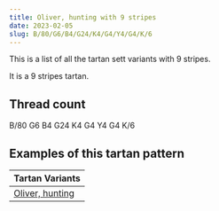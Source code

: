 ```yaml
---
title: Oliver, hunting with 9 stripes
date: 2023-02-05
slug: B/80/G6/B4/G24/K4/G4/Y4/G4/K/6
---
```

This is a list of all the tartan sett variants with 9 stripes.

It is a 9 stripes tartan.


## Thread count
B/80 G6 B4 G24 K4 G4 Y4 G4 K/6

## Examples of this tartan pattern

| Tartan Variants |
|---------------|
| [Oliver, hunting](/variants/b/80/g6/b4/g24/k4/g4/y4/g4/k/6-b304080-g008000-k000000-yf0c000)||
